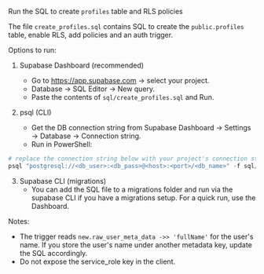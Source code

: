 Run the SQL to create `profiles` table and RLS policies

The file `create_profiles.sql` contains SQL to create the `public.profiles` table, enable RLS, add policies and an auth trigger.

Options to run:

1) Supabase Dashboard (recommended)
   - Go to https://app.supabase.com -> select your project.
   - Database -> SQL Editor -> New query.
   - Paste the contents of `sql/create_profiles.sql` and Run.

2) psql (CLI)
   - Get the DB connection string from Supabase Dashboard -> Settings -> Database -> Connection string.
   - Run in PowerShell:

```powershell
# replace the connection string below with your project's connection string
psql "postgresql://<db_user>:<db_pass>@<host>:<port>/<db_name>" -f sql/create_profiles.sql
```

3) Supabase CLI (migrations)
   - You can add the SQL file to a migrations folder and run via the supabase CLI if you have a migrations setup. For a quick run, use the Dashboard.

Notes:
- The trigger reads `new.raw_user_meta_data ->> 'fullName'` for the user's name. If you store the user's name under another metadata key, update the SQL accordingly.
- Do not expose the service_role key in the client.
